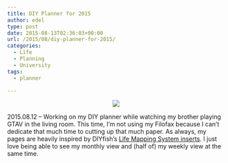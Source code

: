```yaml
---
title: DIY Planner for 2015
author: edel
type: post
date: 2015-08-13T02:36:03+00:00
url: /2015/08/diy-planner-for-2015/
categories:
  - Life
  - Planning
  - University
tags:
  - planner

---
```

<center>
  <img src="http://ift.tt/1DLBA4I" />
</center>

2015.08.12 &#8211; Working on my DIY planner while watching my brother playing GTAV in the living room. This time, I’m not using my Filofax because I can’t dedicate that much time to cutting up that much paper. As always, my pages are heavily inspired by DIYfish’s [Life Mapping System inserts][1]. I just love being able to see my monthly view and (half of) my weekly view at the same time.

<ol class="footnote">
</ol>

 [1]: http://ift.tt/14L6itZ